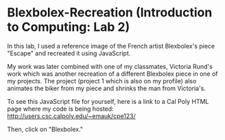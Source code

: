 # Blexbolex-Recreation (Introduction to Computing: Lab 2)
In this lab, I used a reference image of the French artist Blexbolex's piece "Escape" and recreated it using JavaScript.

My work was later combined with one of my classmates, Victoria Rund's work 
which was another recreation of a different Blexbolex piece in one of my projects.
The project (project 1 which is also on my profile) also animates the biker from my piece
and shrinks the man from Victoria's.

To see this JavaScript file for yourself, here is a link to a Cal Poly HTML page where my code is being hosted:
http://users.csc.calpoly.edu/~emauk/cpe123/

Then, click on "Blexbolex."
